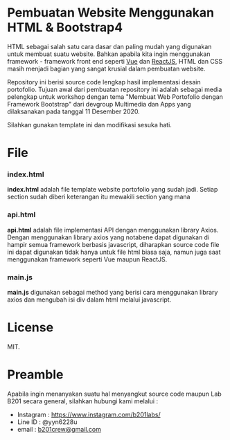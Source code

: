 # Pembuatan Website Menggunakan HTML & Bootstrap4

HTML sebagai salah satu cara dasar dan paling mudah yang digunakan untuk membuat suatu website. Bahkan apabila kita ingin menggunakan framework - framework front end seperti [Vue](https://vuejs.org) dan [ReactJS](https://reactjs.org), HTML dan CSS masih menjadi bagian yang sangat krusial dalam pembuatan website.

Repository ini berisi source code lengkap hasil implementasi desain portofolio. Tujuan awal dari pembuatan repository ini adalah sebagai media pelengkap untuk workshop dengan tema "Membuat Web Portofolio dengan Framework Bootstrap" dari devgroup Multimedia dan Apps yang dilaksanakan pada tanggal 11 Desember 2020. 

Silahkan gunakan template ini dan modifikasi sesuka hati.

# File

### index.html
**index.html** adalah file template website portofolio yang sudah jadi. Setiap section sudah diberi keterangan itu mewakili section yang mana

### api.html
**api.html** adalah file implementasi API dengan menggunakan library Axios. Dengan menggunakan library axios yang notabene dapat digunakan di hampir semua framework berbasis javascript, diharapkan source code file ini dapat digunakan tidak hanya untuk file html biasa saja, namun juga saat menggunakan framework seperti Vue maupun ReactJS.

### main.js
**main.js** digunakan sebagai method yang berisi cara menggunakan library axios dan mengubah isi div dalam html melalui javascript.

# License
MIT.

# Preamble
Apabila ingin menanyakan suatu hal menyangkut source code maupun Lab B201 secara general, silahkan hubungi kami melalui :

- Instagram : https://www.instagram.com/b201labs/
- Line ID      : @yyn6228u
- email : b201crew@gmail.com

